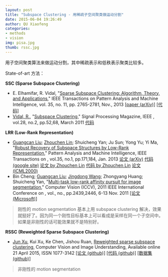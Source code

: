 ```yaml
---
layout: post
title: "Subspace Clustering - 用稀疏子空间聚类做运动分割"
date: 2015-06-04 19:26:49
author: QU Xiaofeng
categories:
- methods
- vision
img: pisa.jpg
thumb: rssc.jpg
---
```


用子空间聚类算法来做运动分割，其中稀疏表示和低秩表示聚类比较多。

State-of-art 方法：

**SSC (Sparse Subspace Clustering)**

+ E. Elhamifar, R. Vidal, "[Sparse Subspace Clustering: Algorithm, Theory, and Applications](http://www.computer.org/csdl/trans/tp/2013/11/ttp2013112765-abs.html)," IEEE Transactions on Pattern Analysis and Machine Intelligence, vol. 35, no. 11, pp. 2765-2781, Nov., 2013 [[paper  (arXiv)]](http://arxiv.org/abs/1203.1005) [[代码]](http://vision.jhu.edu/code/)
+ [Vidal, R.][vidal], "[Subspace Clustering](http://ieeexplore.ieee.org/xpls/abs_all.jsp?arnumber=5714408&tag=1)," Signal Processing Magazine, IEEE , vol.28, no.2, pp.52,68, March 2011 [代码](http://vision.jhu.edu/code/)

**LRR (Low-Rank Representation)**

+ [Guangcan Liu][liu]; [Zhouchen Lin][lin]; Shuicheng Yan; Ju Sun; Yong Yu; Yi Ma, "[Robust Recovery of Subspace Structures by Low-Rank Representation](http://ieeexplore.ieee.org/stamp/stamp.jsp?tp=&arnumber=6180173&isnumber=6353858)," Pattern Analysis and Machine Intelligence, IEEE Transactions on , vol.35, no.1, pp.171,184, Jan. 2013 [论文  (arXiv)](http://arxiv.org/abs/1010.2955) [代码 (google site)](https://sites.google.com/site/guangcanliu/) [论文 by Zhouchen Lin](http://www.cis.pku.edu.cn/faculty/vision/zlin/Publications/2013-TPAMI-LRR.pdf) [代码 by Zhouchen Lin]("http://www.cis.pku.edu.cn/faculty/vision/zlin/lrr(motion_face).zip") [论文 (ICML2000)](http://www.icml2010.org/papers/521.pdf)
+ Bin Cheng; [Guangcan Liu][liu]; [Jingdong Wang][wang]; Zhongyang Huang; Shuicheng Yan, "[Multi-task low-rank affinity pursuit for image segmentation](http://ieeexplore.ieee.org/stamp/stamp.jsp?tp=&arnumber=6126528&isnumber=6126217)," Computer Vision (ICCV), 2011 IEEE International Conference on , vol., no., pp.2439,2446, 6-13 Nov. 2011 [[论文 (Microsoft)]](http://research.microsoft.com/en-us/um/people/jingdw/pubs/iccv11-segmentation.pdf)

> 刚性的 motion segmentation 基本上用 subspace clustering 解决，效果就挺好了。因为同一个刚性目标基本上可以看成是采样在同一个子空间中。如果是非刚性的话可能效果就不是特别好。

**RSSC (Reweighted Sparse Subspace Clustering)**

+ [Jun Xu][xu], Kui Xu, Ke Chen, Jishou Ruan, [Reweighted sparse subspace clustering](http://www.sciencedirect.com/science/article/pii/S1077314215000879), Computer Vision and Image Understanding, Available online 21 April 2015, ISSN 1077-3142 [[论文 (github)]](http://csjunxu.github.io/blog/paper/RSSC.pdf) [[代码 (github)]](http://csjunxu.github.io/blog/code/RSSC.zip) [[数据集 (github)]](http://csjunxu.github.io/blog/datasets/FBMS137.zip)

> 非刚性的 motion segmentation

[liu]:https://sites.google.com/site/guangcanliu/
[lin]:http://www.cis.pku.edu.cn/faculty/vision/zlin/zlin.htm
[vidal]:http://cis.jhu.edu/~rvidal/
[xu]:http://csjunxu.github.io/blog/
[wang]:http://research.microsoft.com/en-us/um/people/jingdw/
